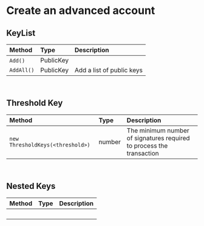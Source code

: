 # Create an advanced account

## KeyList <a id="account-keylist"></a>

| Method | Type | Description |
| :--- | :--- | :--- |
| ​`Add()` | ​PublicKey | ​ |
| `AddAll()` | PublicKey | Add a list of public keys |

```text
​
```

## Threshold Key <a id="account-threshold-key"></a>

| Method | Type | Description |
| :--- | :--- | :--- |
| `​new ThresholdKeys(<threshold>)` | ​number | ​The minimum number of signatures required to process the transaction |

```text
​
```

## Nested Keys <a id="account-nested-keys"></a>

| Method | Type | Description |
| :--- | :--- | :--- |
| ​ | ​ | ​ |

```text
​
```

